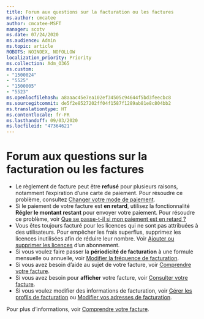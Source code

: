 ```yaml
---
title: Forum aux questions sur la facturation ou les factures
ms.author: cmcatee
author: cmcatee-MSFT
manager: scotv
ms.date: 07/24/2020
ms.audience: Admin
ms.topic: article
ROBOTS: NOINDEX, NOFOLLOW
localization_priority: Priority
ms.collection: Adm_O365
ms.custom:
- "1500024"
- "5525"
- "1500005"
- "5523"
ms.openlocfilehash: a8aaac45e7ea102ef34505c94644f5bd3feecbc8
ms.sourcegitcommit: de5f2e8527202ff04f1587f1289ab81e8c804bb2
ms.translationtype: HT
ms.contentlocale: fr-FR
ms.lasthandoff: 09/03/2020
ms.locfileid: "47364621"
---
```

# <a name="billing-or-invoice-faq"></a>Forum aux questions sur la facturation ou les factures

- Le règlement de facture peut être **refusé** pour plusieurs raisons, notamment l’expiration d’une carte de paiement. Pour résoudre ce problème, consultez [Changer votre mode de paiement](https://docs.microsoft.com/microsoft-365/commerce/billing-and-payments/change-payment-method).
- Si le paiement de votre facture est **en retard**, utilisez la fonctionnalité **Régler le montant restant** pour envoyer votre paiement. Pour résoudre ce problème, voir [Que se passe-t-il si mon paiement est en retard ?](https://docs.microsoft.com/microsoft-365/commerce/billing-and-payments/pay-for-your-subscription#what-if-my-credit-card-was-declined-and-my-payment-is-past-due)
- Vous êtes toujours facturé pour les licences qui ne sont pas attribuées à des utilisateurs. Pour empêcher les frais superflus, supprimez les licences inutilisées afin de réduire leur nombre. Voir [Ajouter ou supprimer les licences](https://docs.microsoft.com/alchemyinsights/how-to-add-or-reduce-licenses) d’un abonnement.
- Si vous voulez faire passer la **périodicité de facturation** à une formule mensuelle ou annuelle, voir [Modifier la fréquence de facturation](https://docs.microsoft.com/microsoft-365/commerce/billing-and-payments/change-payment-frequency).
- Si vous avez besoin d’aide au sujet de votre facture, voir [Comprendre votre facture](https://docs.microsoft.com/microsoft-365/commerce/billing-and-payments/understand-your-invoice2).
- Si vous avez besoin pour **afficher** votre facture, voir [Consulter votre facture](https://docs.microsoft.com/microsoft-365/commerce/billing-and-payments/view-your-bill-or-invoice).
- Si vous voulez modifier des informations de facturation, voir [Gérer les profils de facturation](https://docs.microsoft.com/microsoft-365/commerce/billing-and-payments/manage-billing-profiles) ou [Modifier vos adresses de facturation](https://docs.microsoft.com/microsoft-365/commerce/billing-and-payments/change-your-billing-addresses).

Pour plus d’informations, voir [Comprendre votre facture](https://docs.microsoft.com/microsoft-365/commerce/billing-and-payments/understand-your-invoice2).
